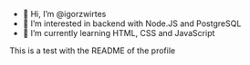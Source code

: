 - 👋 Hi, I’m @igorzwirtes
- 👀 I’m interested in backend with Node.JS and PostgreSQL
- 🌱 I’m currently learning HTML, CSS and JavaScript

This is a test with the README of the profile
